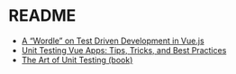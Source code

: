  # README

 - [A “Wordle” on Test Driven Development in Vue.js](https://vueschool.io/courses/a-wordle-on-test-driven-development-in-vue-js)
 - [Unit Testing Vue Apps: Tips, Tricks, and Best Practices](https://www.youtube.com/watch?v=iD_d3jTJxxU&ab_channel=VueMastery)
 - [The Art of Unit Testing (book)](https://github.com/dashpradeep99/https-github.com-miguellgt-books/blob/master/tdd%20%2B%20bdd/the-art-of-unit-testing.pdf)
